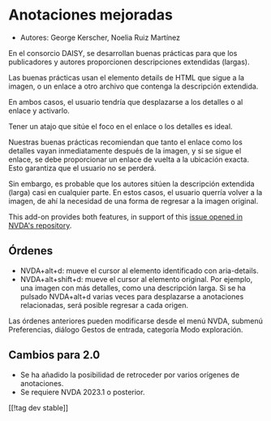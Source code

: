 # Anotaciones mejoradas #

* Autores: George Kerscher, Noelia Ruiz Martínez

En el consorcio DAISY, se desarrollan buenas prácticas para que los
publicadores y autores proporcionen descripciones extendidas (largas).

Las buenas prácticas usan el elemento details de HTML que sigue a la imagen,
o un enlace a otro archivo que contenga la descripción extendida.

En ambos casos, el usuario tendría que desplazarse a los detalles o al
enlace y activarlo.

Tener un atajo que sitúe el foco en el enlace o los detalles es ideal.

Nuestras buenas prácticas recomiendan que tanto el enlace como los detalles
vayan inmediatamente después de la imagen, y si se sigue el enlace, se debe
proporcionar un enlace de vuelta a la ubicación exacta. Esto garantiza que
el usuario no se perderá.

Sin embargo, es probable que los autores sitúen la descripción extendida
(larga) casi en cualquier parte. En estos casos, el usuario querría volver a
la imagen, de ahí la necesidad de una forma de regresar a la imagen
original.

This add-on provides both features, in support of this [issue opened in
NVDA's repository][1].

## Órdenes ##

* NVDA+alt+d: mueve el cursor al elemento identificado con aria-details.
* NVDA+alt+shift+d: mueve el cursor al elemento original. Por ejemplo, una
  imagen con más detalles, como una descripción larga. Si se ha pulsado
  NVDA+alt+d varias veces para desplazarse a anotaciones relacionadas, será
  posible regresar a cada origen.

Las órdenes anteriores pueden modificarse desde el menú NVDA, submenú
Preferencias, diálogo Gestos de entrada, categoría Modo exploración.

## Cambios para 2.0 ##

* Se ha añadido la posibilidad de retroceder por varios orígenes de
  anotaciones.
* Se requiere NVDA 2023.1 o posterior.

[[!tag dev stable]]

[1]: https://github.com/nvaccess/nvda/issues/13940
